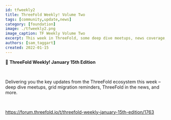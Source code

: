 ```yaml
---
id: tfweekly2
title: ThreeFold Weekly! Volume Two
tags: [community,update,news]
category: [foundation]
image: ./tfweekly2.png
image_caption: TF Weekly Volume Two
excerpt: This week in ThreeFold, some deep dive meetups, news coverage, and more.
authors: [sam_taggart]
created: 2022-01-15
---
```


📰 **ThreeFold Weekly! January 15th Edition**

<br/>

Delivering you the key updates from the ThreeFold ecosystem this week – deep dive meetups, grid migration reminders, ThreeFold in the news, and more.

<br/>

https://forum.threefold.io/t/threefold-weekly-january-15th-edition/1763
